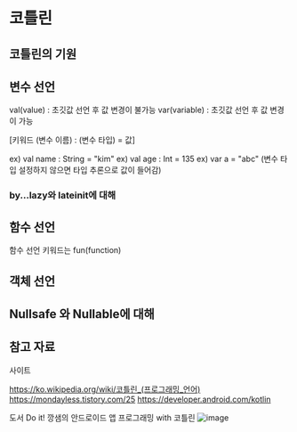 # 코틀린
## 코틀린의 기원
## 변수 선언
val(value) : 초깃값 선언 후 값 변경이 불가능
var(variable) : 초깃값 선언 후 값 변경이 가능

[키워드 (변수 이름) : (변수 타입) = 값]

ex) val name : String = "kim"
ex) val age : Int = 135
ex) var a = "abc" (변수 타입 설정하지 않으면 타입 추론으로 값이 들어감)

### by...lazy와 lateinit에 대해
## 함수 선언
함수 선언 키워드는 fun(function)

## 객체 선언
## Nullsafe 와 Nullable에 대해

## 참고 자료
사이트

https://ko.wikipedia.org/wiki/코틀린_(프로그래밍_언어)
https://mondayless.tistory.com/25 
https://developer.android.com/kotlin

도서
Do it! 깡샘의 안드로이드 앱 프로그래밍 with 코틀린
![image](https://user-images.githubusercontent.com/81676485/168473407-f3176c2e-da3b-4594-ae65-81dd86811588.png)
